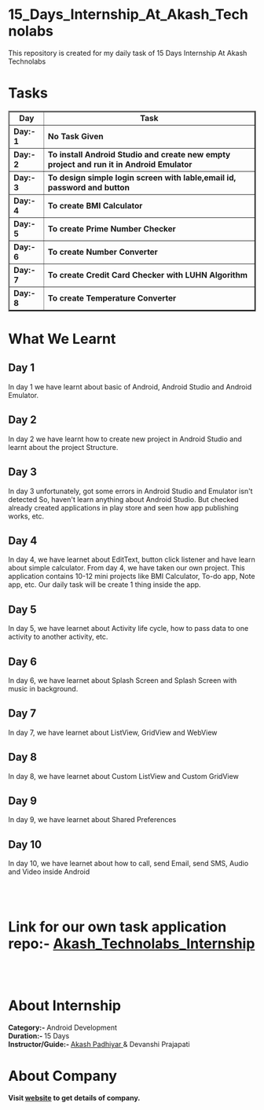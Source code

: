 # 15_Days_Internship_At_Akash_Technolabs
This repository is created for my daily task of 15 Days Internship At Akash Technolabs


# Tasks

<table border="2">
  <tr>
    <td><b><div align="center"> Day </div></b></td>
    <td><b><div align="center"> Task </div></b></td>
  </tr>
  
  <tr>
    <td><b> Day:- 1 </b></td>
    <td><b> No Task Given </b></td>
  </tr>
  
  <tr>
    <td><b> Day:- 2 </b></td>
    <td><b> To install Android Studio and create new empty project and run it in Android Emulator </b></td>
  </tr>
  
  <tr>
    <td><b> Day:- 3 </b></td>
    <td><b> To design simple login screen with lable,email id, password and button </b></td>
  </tr>
  
  <tr>
    <td><b> Day:- 4 </b></td>
    <td><b> To create BMI Calculator </b></td>
  </tr>
  
  <tr>
    <td><b> Day:- 5 </b></td>
    <td><b> To create Prime Number Checker </b></td>
  </tr>
  
  <tr>
    <td><b> Day:- 6 </b></td>
    <td><b> To create Number Converter </b></td>
  </tr>
  
  <tr>
    <td><b> Day:- 7 </b></td>
    <td><b> To create Credit Card Checker with LUHN Algorithm </b></td>
  </tr>
  
  <tr>
    <td><b> Day:- 8 </b></td>
    <td><b> To create Temperature Converter </b></td>
  </tr>
</table>


# What We Learnt

## Day 1
<p>In day 1 we have learnt about basic of Android, Android Studio and Android Emulator.</p>

## Day 2
<p>In day 2 we have learnt how to create new project in Android Studio and learnt about the project Structure.</p>

## Day 3
<p>In day 3 unfortunately, got some errors in Android Studio and Emulator isn't detected So, haven't learn anything about Android Studio. But checked already created applications in play store and seen how app publishing works, etc.</p>

## Day 4
<p>In day 4, we have learnet about EditText, button click listener and have learn about simple calculator. From day 4, we have taken our own project. This application contains 10-12 mini projects like BMI Calculator, To-do app, Note app, etc. Our daily task will be create 1 thing inside the app.</p>

## Day 5
<p>In day 5, we have learnet about Activity life cycle, how to pass data to one activity to another activity, etc.</p>

## Day 6
<p>In day 6, we have learnet about Splash Screen and Splash Screen with music in background.</p>

## Day 7
<p>In day 7, we have learnet about ListView, GridView and WebView</p>

## Day 8
<p>In day 8, we have learnet about Custom ListView and Custom GridView</p>

## Day 9
<p>In day 9, we have learnet about Shared Preferences</p>

## Day 10
<p>In day 10, we have learnet about how to call, send Email, send SMS, Audio and Video inside Android</p>

<br>
<br>

# Link for our own task application repo:- <a href="https://github.com/DeveloperJayu/Akash_Technolabs_Internship">Akash_Technolabs_Internship</a>

<br>
<br>

# About Internship

<b> Category:- </b> Android Development <br>
<b> Duration:- </b> 15 Days <br>
<b> Instructor/Guide:- </b> <a href="https://www.linkedin.com/in/akashpadhiyar"> Akash Padhiyar </a> & Devanshi Prajapati

# About Company

<b> Visit <a href="http://akashtechnolabs.com/"> website</a> to get details of company.
